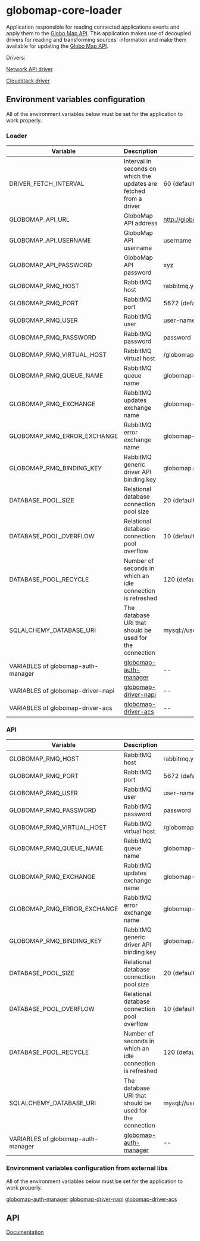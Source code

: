 # globomap-core-loader

Application responsible for reading connected applications events and apply them to the [Globo Map API](https://github.com/globocom/globomap-api).
This application makes use of decoupled drivers for reading and transforming sources' information and make
them available for updating the [Globo Map API](https://github.com/globocom/globomap-api).

Drivers:

[Network API driver](https://github.com/globocom/globomap-driver-napi)

[Cloudstack driver](https://github.com/globocom/globomap-driver-acs)

## Environment variables configuration
All of the environment variables below must be set for the application to work properly.

### Loader
| Variable                           | Description                                                                | Example                             |
|------------------------------------|----------------------------------------------------------------------------|----------------------------------   |
| DRIVER_FETCH_INTERVAL              | Interval in seconds on which the updates are fetched from a driver         | 60 (default)                        |
| GLOBOMAP_API_URL                   | GloboMap API address                                                       | http://globomap.domain.com          |
| GLOBOMAP_API_USERNAME              | GloboMap API username                                                      | username                            |
| GLOBOMAP_API_PASSWORD              | GloboMap API password                                                      | xyz                                 |
| GLOBOMAP_RMQ_HOST                  | RabbitMQ host                                                              | rabbitmq.yourdomain.com             |
| GLOBOMAP_RMQ_PORT                  | RabbitMQ port                                                              | 5672 (default)                      |
| GLOBOMAP_RMQ_USER                  | RabbitMQ user                                                              | user-name                           |
| GLOBOMAP_RMQ_PASSWORD              | RabbitMQ password                                                          | password                            |
| GLOBOMAP_RMQ_VIRTUAL_HOST          | RabbitMQ virtual host                                                      | /globomap                           |
| GLOBOMAP_RMQ_QUEUE_NAME            | RabbitMQ queue name                                                        | globomap-updates                    |
| GLOBOMAP_RMQ_EXCHANGE              | RabbitMQ updates exchange name                                             | globomap-updates-exchange           |
| GLOBOMAP_RMQ_ERROR_EXCHANGE        | RabbitMQ error exchange name                                               | globomap-errors-exchange            |
| GLOBOMAP_RMQ_BINDING_KEY           | RabbitMQ generic driver API binding key                                    | globomap.updates (default)          |
| DATABASE_POOL_SIZE                 | Relational database connection pool size                                   | 20 (default)                        |
| DATABASE_POOL_OVERFLOW             | Relational database connection pool overflow                               | 10 (default)                        |
| DATABASE_POOL_RECYCLE              | Number of seconds in which an idle connection is refreshed                 | 120 (default)                       |
| SQLALCHEMY_DATABASE_URI            | The database URI that should be used for the connection                    | mysql://username:password@server/db |
| VARIABLES of globomap-auth-manager | [globomap-auth-manager](https://github.com/globocom/globomap-auth-manager) | --                                  |
| VARIABLES of globomap-driver-napi  | [globomap-driver-napi](https://github.com/globocom/globomap-driver-napi)   | --                                  |
| VARIABLES of globomap-driver-acs   | [globomap-driver-acs](https://github.com/globocom/globomap-driver-acs)     | --                                  |

### API
| Variable                           | Description                                                               | Example                                 |
|------------------------------------|---------------------------------------------------------------------------|-----------------------------------------|
| GLOBOMAP_RMQ_HOST                  | RabbitMQ host                                                             | rabbitmq.yourdomain.com                 |
| GLOBOMAP_RMQ_PORT                  | RabbitMQ port                                                             | 5672 (default)                          |
| GLOBOMAP_RMQ_USER                  | RabbitMQ user                                                             | user-name                               |
| GLOBOMAP_RMQ_PASSWORD              | RabbitMQ password                                                         | password                                |
| GLOBOMAP_RMQ_VIRTUAL_HOST          | RabbitMQ virtual host                                                     | /globomap                               |
| GLOBOMAP_RMQ_QUEUE_NAME            | RabbitMQ queue name                                                       | globomap-updates                        |
| GLOBOMAP_RMQ_EXCHANGE              | RabbitMQ updates exchange name                                            | globomap-updates-exchange               |
| GLOBOMAP_RMQ_ERROR_EXCHANGE        | RabbitMQ error exchange name                                              | globomap-errors-exchange                |
| GLOBOMAP_RMQ_BINDING_KEY           | RabbitMQ generic driver API binding key                                   | globomap.updates (default)              |
| DATABASE_POOL_SIZE                 | Relational database connection pool size                                  | 20 (default)                            |
| DATABASE_POOL_OVERFLOW             | Relational database connection pool overflow                              | 10 (default)                            |
| DATABASE_POOL_RECYCLE              | Number of seconds in which an idle connection is refreshed                | 120 (default)                           |
| SQLALCHEMY_DATABASE_URI            | The database URI that should be used for the connection                   | mysql://username:password@server/db     |
| VARIABLES of globomap-auth-manager | [globomap-auth-manager](https://github.com/globocom/globomap-auth-manager)| --                                      |

### Environment variables configuration from external libs
All of the environment variables below must be set for the application to work properly.

[globomap-auth-manager](https://github.com/globocom/globomap-auth-manager)
[globomap-driver-napi](https://github.com/globocom/globomap-driver-napi)
[globomap-driver-acs](https://github.com/globocom/globomap-driver-acs)

 ## API
[Documentation](https://github.com/globocom/globomap-core-loader/blob/master/doc/api.md)
